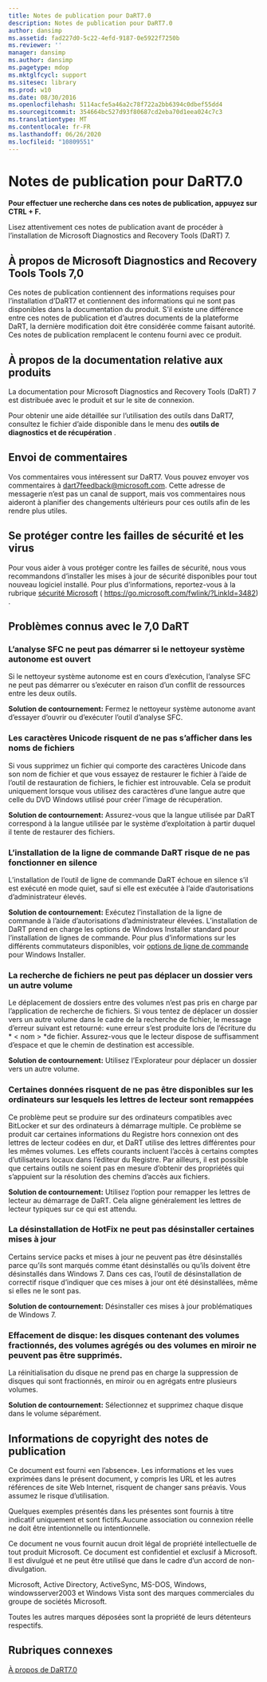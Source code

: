 ```yaml
---
title: Notes de publication pour DaRT7.0
description: Notes de publication pour DaRT7.0
author: dansimp
ms.assetid: fad227d0-5c22-4efd-9187-0e5922f7250b
ms.reviewer: ''
manager: dansimp
ms.author: dansimp
ms.pagetype: mdop
ms.mktglfcycl: support
ms.sitesec: library
ms.prod: w10
ms.date: 08/30/2016
ms.openlocfilehash: 5114acfe5a46a2c78f722a2bb6394c0dbef55dd4
ms.sourcegitcommit: 354664bc527d93f80687cd2eba70d1eea024c7c3
ms.translationtype: MT
ms.contentlocale: fr-FR
ms.lasthandoff: 06/26/2020
ms.locfileid: "10809551"
---
```

# Notes de publication pour DaRT7.0


**Pour effectuer une recherche dans ces notes de publication, appuyez sur CTRL + F.**

Lisez attentivement ces notes de publication avant de procéder à l’installation de Microsoft Diagnostics and Recovery Tools (DaRT) 7.

## À propos de Microsoft Diagnostics and Recovery Tools Tools 7,0


Ces notes de publication contiennent des informations requises pour l’installation d’DaRT7 et contiennent des informations qui ne sont pas disponibles dans la documentation du produit. S’il existe une différence entre ces notes de publication et d’autres documents de la plateforme DaRT, la dernière modification doit être considérée comme faisant autorité. Ces notes de publication remplacent le contenu fourni avec ce produit.

## À propos de la documentation relative aux produits


La documentation pour Microsoft Diagnostics and Recovery Tools (DaRT) 7 est distribuée avec le produit et sur le site de connexion.

Pour obtenir une aide détaillée sur l’utilisation des outils dans DaRT7, consultez le fichier d’aide disponible dans le menu des **outils de diagnostics et de récupération** .

## Envoi de commentaires


Vos commentaires vous intéressent sur DaRT7. Vous pouvez envoyer vos commentaires à dart7feedback@microsoft.com. Cette adresse de messagerie n’est pas un canal de support, mais vos commentaires nous aideront à planifier des changements ultérieurs pour ces outils afin de les rendre plus utiles.

## Se protéger contre les failles de sécurité et les virus


Pour vous aider à vous protéger contre les failles de sécurité, nous vous recommandons d’installer les mises à jour de sécurité disponibles pour tout nouveau logiciel installé. Pour plus d’informations, reportez-vous à la rubrique [sécurité Microsoft](https://go.microsoft.com/fwlink/?LinkId=3482) ( https://go.microsoft.com/fwlink/?LinkId=3482) .

## Problèmes connus avec le 7,0 DaRT


### L’analyse SFC ne peut pas démarrer si le nettoyeur système autonome est ouvert

Si le nettoyeur système autonome est en cours d’exécution, l’analyse SFC ne peut pas démarrer ou s’exécuter en raison d’un conflit de ressources entre les deux outils.

**Solution de contournement:** Fermez le nettoyeur système autonome avant d’essayer d’ouvrir ou d’exécuter l’outil d’analyse SFC.

### Les caractères Unicode risquent de ne pas s’afficher dans les noms de fichiers

Si vous supprimez un fichier qui comporte des caractères Unicode dans son nom de fichier et que vous essayez de restaurer le fichier à l’aide de l’outil de restauration de fichiers, le fichier est introuvable. Cela se produit uniquement lorsque vous utilisez des caractères d’une langue autre que celle du DVD Windows utilisé pour créer l’image de récupération.

**Solution de contournement:** Assurez-vous que la langue utilisée par DaRT correspond à la langue utilisée par le système d’exploitation à partir duquel il tente de restaurer des fichiers.

### L’installation de la ligne de commande DaRT risque de ne pas fonctionner en silence

L’installation de l’outil de ligne de commande DaRT échoue en silence s’il est exécuté en mode quiet, sauf si elle est exécutée à l’aide d’autorisations d’administrateur élevés.

**Solution de contournement:** Exécutez l’installation de la ligne de commande à l’aide d’autorisations d’administrateur élevées. L’installation de DaRT prend en charge les options de Windows Installer standard pour l’installation de lignes de commande. Pour plus d’informations sur les différents commutateurs disponibles, voir [options de ligne de commande](https://go.microsoft.com/fwlink/?LinkId=160689) pour Windows Installer.

### La recherche de fichiers ne peut pas déplacer un dossier vers un autre volume

Le déplacement de dossiers entre des volumes n’est pas pris en charge par l’application de recherche de fichiers. Si vous tentez de déplacer un dossier vers un autre volume dans le cadre de la recherche de fichier, le message d’erreur suivant est retourné: «une erreur s’est produite lors de l’écriture du * &lt; nom &gt; *de fichier. Assurez-vous que le lecteur dispose de suffisamment d’espace et que le chemin de destination est accessible.

**Solution de contournement:** Utilisez l’Explorateur pour déplacer un dossier vers un autre volume.

### Certaines données risquent de ne pas être disponibles sur les ordinateurs sur lesquels les lettres de lecteur sont remappées

Ce problème peut se produire sur des ordinateurs compatibles avec BitLocker et sur des ordinateurs à démarrage multiple. Ce problème se produit car certaines informations du Registre hors connexion ont des lettres de lecteur codées en dur, et DaRT utilise des lettres différentes pour les mêmes volumes. Les effets courants incluent l’accès à certains comptes d’utilisateurs locaux dans l’éditeur du Registre. Par ailleurs, il est possible que certains outils ne soient pas en mesure d’obtenir des propriétés qui s’appuient sur la résolution des chemins d’accès aux fichiers.

**Solution de contournement:** Utilisez l’option pour remapper les lettres de lecteur au démarrage de DaRT. Cela aligne généralement les lettres de lecteur typiques sur ce qui est attendu.

### La désinstallation de HotFix ne peut pas désinstaller certaines mises à jour

Certains service packs et mises à jour ne peuvent pas être désinstallés parce qu’ils sont marqués comme étant désinstallés ou qu’ils doivent être désinstallés dans Windows 7. Dans ces cas, l’outil de désinstallation de correctif risque d’indiquer que ces mises à jour ont été désinstallées, même si elles ne le sont pas.

**Solution de contournement:** Désinstaller ces mises à jour problématiques de Windows 7.

### Effacement de disque: les disques contenant des volumes fractionnés, des volumes agrégés ou des volumes en miroir ne peuvent pas être supprimés.

La réinitialisation du disque ne prend pas en charge la suppression de disques qui sont fractionnés, en miroir ou en agrégats entre plusieurs volumes.

**Solution de contournement:** Sélectionnez et supprimez chaque disque dans le volume séparément.

## Informations de copyright des notes de publication


Ce document est fourni «en l’absence». Les informations et les vues exprimées dans le présent document, y compris les URL et les autres références de site Web Internet, risquent de changer sans préavis. Vous assumez le risque d’utilisation.

Quelques exemples présentés dans les présentes sont fournis à titre indicatif uniquement et sont fictifs.Aucune association ou connexion réelle ne doit être intentionnelle ou intentionnelle.

Ce document ne vous fournit aucun droit légal de propriété intellectuelle de tout produit Microsoft. Ce document est confidentiel et exclusif à Microsoft. Il est divulgué et ne peut être utilisé que dans le cadre d’un accord de non-divulgation.



Microsoft, Active Directory, ActiveSync, MS-DOS, Windows, windowsserver2003 et Windows Vista sont des marques commerciales du groupe de sociétés Microsoft.

Toutes les autres marques déposées sont la propriété de leurs détenteurs respectifs.

## Rubriques connexes


[À propos de DaRT7.0](about-dart-70-new-ia.md)

 

 





